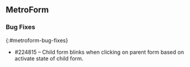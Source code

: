## MetroForm

### Bug Fixes
{:#metroform-bug-fixes}

* \#224815 – Child form blinks when clicking on parent form based on activate state of child form.